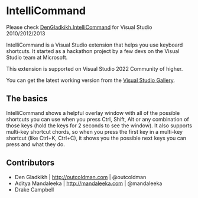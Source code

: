 IntelliCommand
==============

Please check [DenGladkikh.IntelliCommand](https://marketplace.visualstudio.com/items?itemName=DenGladkikh.IntelliCommand) for Visual Studio 2010/2012/2013

IntelliCommand is a Visual Studio extension that helps you use keyboard shortcuts. It started as a hackathon project by a few devs on the Visual Studio team at Microsoft.

This extension is supported on Visual Studio 2022 Community of higher.

You can get the latest working version from the [Visual Studio Gallery][1].

The basics
----
IntelliCommand shows a helpful overlay window with all of the possible shortcuts you can use when you press Ctrl, Shift, Alt or any combination of those keys (hold the keys for 2 seconds to see the window). It also supports multi-key shortcut chords, so when you press the first key in a multi-key shortcut (like Ctrl+K, Ctrl+C), it shows you the possible next keys you can press and what they do.

Contributors
---

- Den Gladkikh | http://outcoldman.com | @outcoldman
- Aditya Mandaleeka | http://mandaleeka.com | @mandaleeka
- Drake Campbell

[1]:http://visualstudiogallery.msdn.microsoft.com/83f59659-abc1-4bfa-9779-42f687af0481
